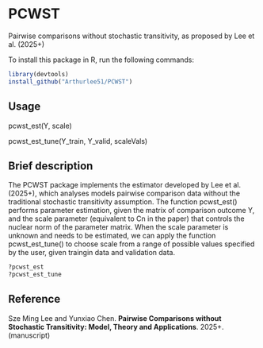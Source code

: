 # PCWST
Pairwise comparisons without stochastic transitivity, as proposed by Lee et al. (2025+)

To install this package in R, run the following commands:  

```R
library(devtools) 
install_github("Arthurlee51/PCWST")
```

## Usage 

pcwst_est(Y, scale)

pcwst_est_tune(Y_train, Y_valid, scaleVals)


## Brief description
The PCWST package implements the estimator developed by Lee et al. (2025+), which analyses models pairwise comparison data without the traditional stochastic transitivity assumption. The function pcwst_est() performs parameter estimation, given the matrix of comparison outcome Y, and the scale parameter (equivalent to Cn in the paper) that controls the nuclear norm of the parameter matrix. When the scale parameter is unknown and needs to be estimated, we can apply the function pcwst_est_tune() to choose scale from a range of possible values specified by the user, given traingin data and validation data.

```R
?pcwst_est
?pcwst_est_tune
```

## Reference 
Sze Ming Lee and Yunxiao Chen. **Pairwise Comparisons without Stochastic Transitivity: Model, Theory and Applications**. 2025+. (manuscript)


